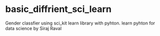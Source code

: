 # basic_diffrient_sci_learn
Gender classfier using sci_kit learn library with pyhton. learn pyhton for data science by Siraj Raval
